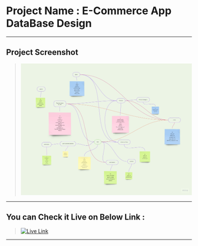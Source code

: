 <!-- ![ss](./E-Commerce%20DataBase%20Schema.jpg) -->

# Project Name : E-Commerce App DataBase Design

---

## Project Screenshot

> ![SS](./E-Commerce%20DataBase%20Schema.jpg)

---

## You can Check it Live on Below Link :

> [![Live Link](https://img.shields.io/badge/DEPLOYED-LINK-green)](https://miro.com/app/board/uXjVMZ_V8UU=/?share_link_id=942348829812)

---

